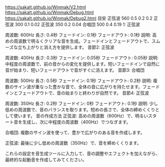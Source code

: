 https://sakalt.github.io/Winmak/V2.html
https://sakalt.github.io/Winmak/Debug.html
https://sakalt.github.io/Winmak/Debug2.html
目安
正弦波 
560
0.5
0.2
0.2
正弦波
300
0.1
0.02
正弦波
350
0.2
0.04
合唱団
500
0.4
0.19
1: 正弦波

周波数: 600Hz
長さ: 0.4秒
フェードイン: 0.1秒
フェードアウト: 0.1秒
説明: 高めの周波数で明るくクリアな音を生成。フェードインとフェードアウトで、スムーズな立ち上がりと消え方を提供します。
音節2: 正弦波

周波数: 400Hz
長さ: 0.3秒
フェードイン: 0.05秒
フェードアウト: 0.05秒
説明: 中程度の周波数で、前の音からの変化を提供します。短いフェードインで自然に音が始まり、短いフェードアウトで音がすぐに消えます。
音節3: 合唱団

周波数: 500Hz
長さ: 0.5秒
フェードイン: 0.1秒
フェードアウト: 0.2秒
説明: 複数のサイン波が重なった豊かな音で、全体の音に広がりを持たせます。フェードインとフェードアウトで、音の始まりと終わりが自然です。
音節4: 正弦波

周波数: 350Hz
長さ: 0.2秒
フェードイン: 0秒
フェードアウト: 0.1秒
説明: 少し低めの周波数で、音のバランスを取ります。短めの長さで、全体の締めくくりとして使います。
音の作成方法
正弦波: 高めの周波数（600Hz）で、明るいスタート音を生成し、次に中程度の周波数（400Hz）でつなぎます。

合唱団: 複数のサイン波を使って、豊かで広がりのある音を作成します。

正弦波: 最後に少し低めの周波数（350Hz）で、音を締めくくります。

これらの設定を音生成ツールに入力して、音の調整やエフェクトを加えながら、最終的な起動音を作成してみてください。









